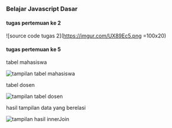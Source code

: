 ### Belajar Javascript Dasar


#### tugas pertemuan ke 2

![source code tugas 2](https://imgur.com/UX89Ec5.png =100x20)

#### tugas pertemuan ke 5

tabel mahasiswa

![tampilan tabel mahasiswa](https://i.imgur.com/cA1Lw6P.png)

tabel dosen

![tampilan tabel dosen](https://i.imgur.com/EaQGdiV.png)

hasil tampilan data yang berelasi

![tampilan hasil innerJoin](https://i.imgur.com/TH25XID.png)
